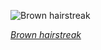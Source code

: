 
![Brown hairstreak](https://upload.wikimedia.org/wikipedia/commons/thumb/4/48/Brown_hairstreak_%28Thecla_betulae%29_Bulgaria.jpg/600px-Brown_hairstreak_%28Thecla_betulae%29_Bulgaria.jpg)

*[Brown hairstreak](https://wikipedia.org/wiki/File:Brown_hairstreak_(Thecla_betulae)_Bulgaria.jpg)*
